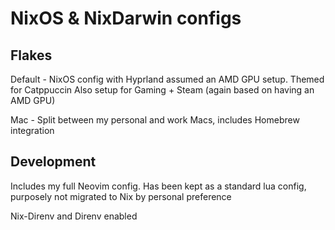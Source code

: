 # NixOS & NixDarwin configs

## Flakes
Default - NixOS config with Hyprland assumed an AMD GPU setup. Themed for Catppuccin
Also setup for Gaming + Steam (again based on having an AMD GPU)

Mac - Split between my personal and work Macs, includes Homebrew integration

## Development
Includes my full Neovim config. Has been kept as a standard lua config, purposely not migrated to Nix by personal preference

Nix-Direnv and Direnv enabled 
